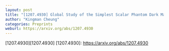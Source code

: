 ```yaml
---
layout: post
title: "[1207.4930] Global Study of the Simplest Scalar Phantom Dark Matter Model"
author: "Kingman Cheung"
categories: Preprints
weburl: https://arxiv.org/abs/1207.4930
---
```


[1207.4930][1207.4930]
[1207.4930]: https://arxiv.org/abs/1207.4930
